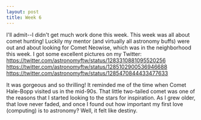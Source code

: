 ```yaml
---
layout: post
title: Week 6
---
```


I'll admit--I didn't get much work done this week. This week was all about comet hunting! Luckily my mentor (and virtually all astronomy buffs) were out and about looking for Comet Neowise, which was in the neighborhood this week. I got some excellent pictures on my Twitter:
https://twitter.com/astronomyftw/status/1283310881095520256
https://twitter.com/astronomyftw/status/1285102900536946688
https://twitter.com/astronomyftw/status/1285470844433477633

It was gorgeous and so thrilling! It reminded me of the time when Comet Hale-Bopp visited us in the mid-90s. That little two-tailed comet was one of the reasons that I started looking to the stars for inspiration. As I grew older, that love never faded, and once I found out how important my first love (computing) is to astronomy? Well, it felt like destiny.
